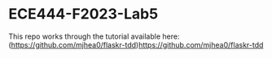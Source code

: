 # ECE444-F2023-Lab5
This repo works through the tutorial available here: (https://github.com/mjhea0/flaskr-tdd)https://github.com/mjhea0/flaskr-tdd
